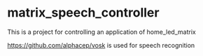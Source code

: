 # matrix_speech_controller
This is a project for controlling an application of home_led_matrix

https://github.com/alphacep/vosk is used for speech recognition